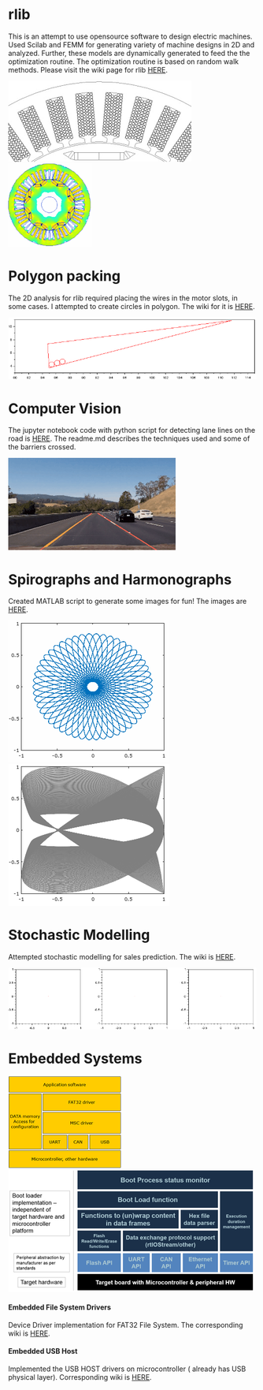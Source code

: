 [//]: # (Image References)
[Wires]: ./images/wires_in_slots1.jpg "Wires"
[Circles]: ./images/circlepacking.gif "Circles"
[lanelines]: ./images/lanelines.gif "LaneLines"
[spirograph]: ./images/spirograph.png "Spirograph"
[harmonograph]: ./images/harmonograph.png "Harmonograph"
[stochasticmodelling]: ./images/stochasticmodelling.gif "Stochastic Modelling"
[swlayers]: ./images/swlayers.png "Layered approach"
[swlayers1]: ./images/RaNa_Target_Abstraction_Bootloader.png "layered approach"

# rlib #
This is an attempt to use opensource software to design electric machines. Used Scilab and FEMM for generating variety of machine designs in 2D and analyzed. Further, these models are dynamically generated to feed the the optimization routine. The optimization routine is based on random walk methods. Please visit the wiki page for rlib [HERE](https://bitbucket.org/saras152/rlib/wiki).

![alt text][Wires]
<img src="./images/Prius_animated.gif" width="170">

# Polygon packing #
The 2D analysis for rlib required placing the wires in the motor slots, in some cases. I attempted to create circles in polygon. The wiki for it is [HERE](https://bitbucket.org/saras152/polygon_packing/wiki/Home).

![alt text][Circles]


# Computer Vision #
The jupyter notebook code with python script for detecting lane lines on the road is [HERE](https://github.com/saras152/Finding_Lane_Lines_on_the_Road). The readme.md describes the techniques used and some of the barriers crossed.

![alt text][lanelines]


# Spirographs and Harmonographs #
Created MATLAB script to generate some images for fun! The images are [HERE](https://bitbucket.org/saras152/harmonograph/wiki).

![alt text][spirograph]
![alt text][harmonograph]

# Stochastic Modelling #
Attempted stochastic modelling for sales prediction. The wiki is [HERE](https://bitbucket.org/saras152/marketmodellingstochastic/wiki/Home).

![Stochastic Modelling GIF][stochasticmodelling]

# Embedded Systems #

![Layered approach][swlayers]
![Layered approach][swlayers1]

#### Embedded File System Drivers ####
Device Driver implementation for FAT32 File System. The corresponding wiki is [HERE](https://bitbucket.org/saras152/filesystem_fat/wiki/Home).

#### Embedded USB Host ####

Implemented the USB HOST drivers on microcontroller ( already has USB physical layer). Corresponding wiki is [HERE](https://bitbucket.org/saras152/usbhost_embedded/wiki/Home).
